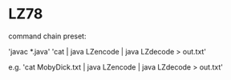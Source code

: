 # LZ78

command chain preset:

'javac \*.java'
'cat <filename> | java LZencode | java LZdecode > out.txt'

e.g.
'cat MobyDick.txt | java LZencode | java LZdecode > out.txt'
